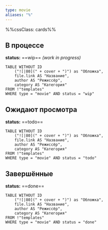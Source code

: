 ```yaml
---
type: movie
aliases: "%"
---
```

%%cssClass: cards%%
## В процессе
**status:** ==wip== *(work in progress)*
```dataview
TABLE WITHOUT ID
	("![|80](" + cover + ")") as "Обложка",
	file.link AS "Название",
	author AS "Режиссёр",
	category AS "Категория"
FROM !"templates"
WHERE type = "movie" AND status = "wip"
```
## Ожидают просмотра
**status:** ==todo==
```dataview
TABLE WITHOUT ID
	("![|80](" + cover + ")") as "Обложка",
	file.link AS "Название",
	author AS "Режиссёр",
	category AS "Категория"
FROM !"templates"
WHERE type = "movie" AND status = "todo"
```
## Завершённые
**status:** ==done==
```dataview
TABLE WITHOUT ID
	("![|80](" + cover + ")") as "Обложка",
	file.link AS "Название",
	author AS "Режиссёр",
	category AS "Категория"
FROM !"templates"
WHERE type = "movie" AND status = "done"
```
